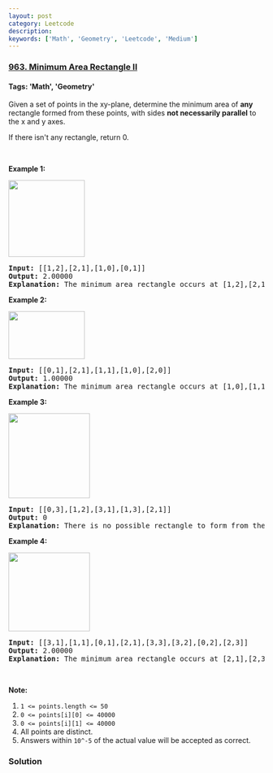 ```yaml
---
layout: post
category: Leetcode
description: 
keywords: ['Math', 'Geometry', 'Leetcode', 'Medium']
---
```

### [963. Minimum Area Rectangle II](https://leetcode.com/problems/minimum-area-rectangle-ii)

#### Tags: 'Math', 'Geometry'

<div class="content__u3I1 question-content__JfgR"><div><p>Given a set of points in the xy-plane, determine the minimum area of <strong>any</strong> rectangle formed from these points, with sides <strong>not necessarily parallel</strong> to the x and y axes.</p>
<p>If there isn't any rectangle, return 0.</p>
<p> </p>
<p><strong>Example 1:</strong></p>
<p><img alt="" src="https://assets.leetcode.com/uploads/2018/12/21/1a.png" style="width: 150px; height: 151px;"/></p>
<pre><strong>Input: </strong><span id="example-input-1-1">[[1,2],[2,1],[1,0],[0,1]]</span>
<strong>Output: </strong><span id="example-output-1">2.00000
<strong>Explanation:</strong> </span><span>The minimum area rectangle occurs at [1,2],[2,1],[1,0],[0,1], with an area of 2.</span>
</pre>
<div>
<p><strong>Example 2:</strong></p>
<p><img alt="" src="https://assets.leetcode.com/uploads/2018/12/22/2.png" style="width: 150px; height: 94px;"/></p>
<pre><strong>Input: </strong><span id="example-input-2-1">[[0,1],[2,1],[1,1],[1,0],[2,0]]</span>
<strong>Output: </strong><span id="example-output-2">1.00000
</span><strong>Explanation:</strong> The minimum area rectangle occurs at [1,0],[1,1],[2,1],[2,0], with an area of 1.
</pre>
<div>
<p><strong>Example 3:</strong></p>
<p><img alt="" src="https://assets.leetcode.com/uploads/2018/12/22/3.png" style="width: 160px; height: 167px;"/></p>
<pre><strong>Input: </strong><span id="example-input-3-1">[[0,3],[1,2],[3,1],[1,3],[2,1]]</span>
<strong>Output: </strong><span id="example-output-3">0
</span><span><strong>Explanation:</strong> There is no possible rectangle to form from these points.</span>
</pre>
<div>
<p><strong>Example 4:</strong></p>
<p><img alt="" src="https://assets.leetcode.com/uploads/2018/12/21/4c.png" style="width: 160px; height: 155px;"/></p>
<pre><strong>Input: </strong><span id="example-input-4-1">[[3,1],[1,1],[0,1],[2,1],[3,3],[3,2],[0,2],[2,3]]</span>
<strong>Output: </strong><span id="example-output-4">2.00000
</span><span><strong>Explanation:</strong> The minimum area rectangle occurs at [2,1],[2,3],[3,3],[3,1], with an area of 2.</span>
</pre>
</div>
<p> </p>
</div>
</div>
<p><strong>Note:</strong></p>
<ol>
<li><code>1 &lt;= points.length &lt;= 50</code></li>
<li><code>0 &lt;= points[i][0] &lt;= 40000</code></li>
<li><code>0 &lt;= points[i][1] &lt;= 40000</code></li>
<li>All points are distinct.</li>
<li>Answers within <code>10^-5</code> of the actual value will be accepted as correct.</li>
</ol>
</div></div>

### Solution
